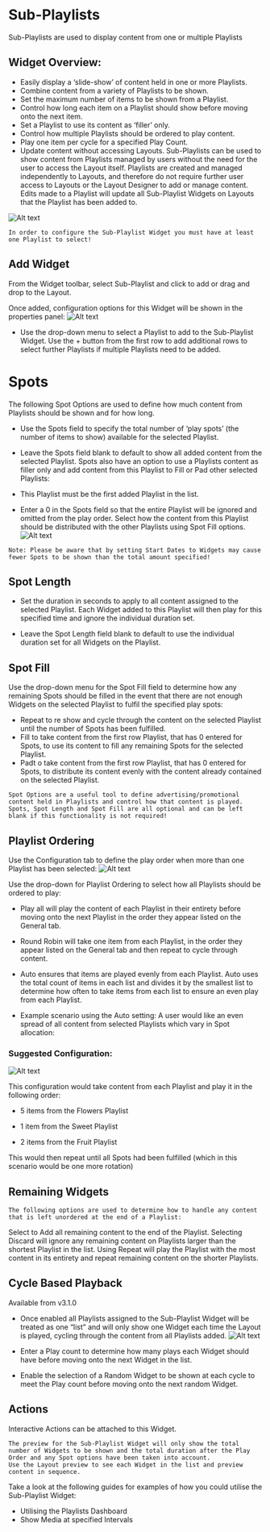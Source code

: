 # Sub-Playlists

Sub-Playlists are used to display content from one or multiple Playlists

## Widget Overview:

- Easily display a ‘slide-show’ of content held in one or more Playlists.
- Combine content from a variety of Playlists to be shown.
- Set the maximum number of items to be shown from a Playlist.
- Control how long each item on a Playlist should show before moving onto the next item.
- Set a Playlist to use its content as ‘filler’ only.
- Control how multiple Playlists should be ordered to play content.
- Play one item per cycle for a specified Play Count.
- Update content without accessing Layouts.
  Sub-Playlists can be used to show content from Playlists managed by users without the need for the user to access the Layout itself. Playlists are created and managed independently to Layouts, and therefore do not require further user access to Layouts or the Layout Designer to add or manage content. Edits made to a Playlist will update all Sub-Playlist Widgets on Layouts that the Playlist has been added to.

![Alt text](subPlay1.png)

```
In order to configure the Sub-Playlist Widget you must have at least one Playlist to select!
```

## Add Widget

From the Widget toolbar, select Sub-Playlist and click to add or drag and drop to the Layout.

Once added, configuration options for this Widget will be shown in the properties panel:
![Alt text](subpaly2.png)

- Use the drop-down menu to select a Playlist to add to the Sub-Playlist Widget.
  Use the + button from the first row to add additional rows to select further Playlists if multiple Playlists need to be added.

# Spots

The following Spot Options are used to define how much content from Playlists should be shown and for how long.

- Use the Spots field to specify the total number of ‘play spots’ (the number of items to show) available for the selected Playlist.
- Leave the Spots field blank to default to show all added content from the selected Playlist.
  Spots also have an option to use a Playlists content as filler only and add content from this Playlist to Fill or Pad other selected Playlists:

- This Playlist must be the first added Playlist in the list.
- Enter a 0 in the Spots field so that the entire Playlist will be ignored and omitted from the play order. Select how the content from this Playlist should be distributed with the other Playlists using Spot Fill options.
  ![Alt text](subplay3.png)

```
Note: Please be aware that by setting Start Dates to Widgets may cause fewer Spots to be shown than the total amount specified!
```

## Spot Length

- Set the duration in seconds to apply to all content assigned to the selected Playlist.
  Each Widget added to this Playlist will then play for this specified time and ignore the individual duration set.

- Leave the Spot Length field blank to default to use the individual duration set for all Widgets on the Playlist.

## Spot Fill

Use the drop-down menu for the Spot Fill field to determine how any remaining Spots should be filled in the event that there are not enough Widgets on the selected Playlist to fulfil the specified play spots:

- Repeat to re show and cycle through the content on the selected Playlist until the number of Spots has been fulfilled.
- Fill to take content from the first row Playlist, that has 0 entered for Spots, to use its content to fill any remaining Spots for the selected Playlist.
- Padt o take content from the first row Playlist, that has 0 entered for Spots, to distribute its content evenly with the content already contained on the selected Playlist.

```
Spot Options are a useful tool to define advertising/promotional content held in Playlists and control how that content is played.
Spots, Spot Length and Spot Fill are all optional and can be left blank if this functionality is not required!

```

## Playlist Ordering

Use the Configuration tab to define the play order when more than one Playlist has been selected:
![Alt text](subplay4.png)

Use the drop-down for Playlist Ordering to select how all Playlists should be ordered to play:

- Play all will play the content of each Playlist in their entirety before moving onto the next Playlist in the order they appear listed on the General tab.
- Round Robin will take one item from each Playlist, in the order they appear listed on the General tab and then repeat to cycle through content.
- Auto ensures that items are played evenly from each Playlist.
  Auto uses the total count of items in each list and divides it by the smallest list to determine how often to take items from each list to ensure an even play from each Playlist.

- Example scenario using the Auto setting:
  A user would like an even spread of all content from selected Playlists which vary in Spot allocation:

### Suggested Configuration:

![Alt text](subplay5.png)

This configuration would take content from each Playlist and play it in the following order:

- 5 items from the Flowers Playlist

- 1 item from the Sweet Playlist

- 2 items from the Fruit Playlist

This would then repeat until all Spots had been fulfilled (which in this scenario would be one more rotation)

## Remaining Widgets

```
The following options are used to determine how to handle any content that is left unordered at the end of a Playlist:
```

Select to Add all remaining content to the end of the Playlist.
Selecting Discard will ignore any remaining content on Playlists larger than the shortest Playlist in the list.
Using Repeat will play the Playlist with the most content in its entirety and repeat remaining content on the shorter Playlists.

## Cycle Based Playback

Available from v3.1.0

- Once enabled all Playlists assigned to the Sub-Playlist Widget will be treated as one “list” and will only show one Widget each time the Layout is played, cycling through the content from all Playlists added.
  ![Alt text](subplay6.png)
- Enter a Play count to determine how many plays each Widget should have before moving onto the next Widget in the list.

- Enable the selection of a Random Widget to be shown at each cycle to meet the Play count before moving onto the next random Widget.

## Actions

Interactive Actions can be attached to this Widget.

```
The preview for the Sub-Playlist Widget will only show the total number of Widgets to be shown and the total duration after the Play Order and any Spot options have been taken into account.
Use the Layout preview to see each Widget in the list and preview content in sequence.

```

Take a look at the following guides for examples of how you could utilise the Sub-Playlist Widget:

- Utilising the Playlists Dashboard
- Show Media at specified Intervals
